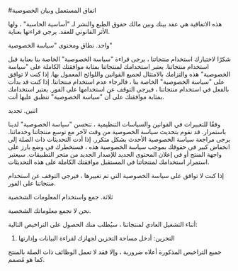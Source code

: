 #اتفاق المستعمل وبيان الخصوصية

هذه الاتفاقية هي عقد بينك وبين مالك حقوق الطبع والنشر لـ "أساسية الحاسبة" ، ولها الأثر القانوني للعقد. يرجى قراءتها بعناية.

واحد. نطاق ومحتوى "سياسة الخصوصية"

شكرًا لاختيارك استخدام منتجاتنا ، يرجى قراءة "سياسة الخصوصية" الخاصة بنا بعناية قبل استخدام منتجاتنا. يعتبر استخدامك لمنتجاتنا بمثابة موافقتك الكاملة على "سياسة الخصوصية" هذه والتزامك بالامتثال لجميع القوانين واللوائح المعمول بها. إذا كنت لا توافق على "سياسة الخصوصية" الخاصة بنا ، فالرجاء عدم استخدام منتجاتنا. إذا كنت قد بدأت بالفعل في استخدام منتجاتنا ، فيرجى التوقف عن استخدامها على الفور. يعتبر استخدامك بمثابة موافقتك على أن "سياسة الخصوصية" تنطبق عليها أنت.

اثنين. تجديد

وفقًا للتغييرات في القوانين والسياسات التنظيمية ، تتحسن "سياسة الخصوصية" لدينا باستمرار. قد نقوم بتحديث سياسة الخصوصية من وقت لآخر مع توسع منتجاتنا وخدماتنا. يرجى مراجعة سياسة الخصوصية الأحدث بشكل متكرر. إذا أدت التحديثات ذات الصلة إلى انخفاض كبير في حقوقك بموجب سياسة الخصوصية هذه ، فسنخطرك في وضع بارز على واجهة المنتج أو في إعلان المحتوى الجديد للإصدار الجديد من متجر التطبيقات. سيعتبر استمرار استخدامك لمنتجاتنا في المستقبل موافقتك الكاملة على هذه التحديثات.

إذا كنت لا توافق على سياسة الخصوصية التي تم تغييرها ، فيرجى التوقف عن استخدام منتجاتنا على الفور.

ثلاثة. جمع واستخدام المعلومات الشخصية

نحن لا نجمع معلوماتك الشخصية.

أثناء التشغيل العادي لمنتجاتنا ، سيُطلب منك الحصول على التراخيص التالية:

1. التخزين: أدخل مساحة التخزين لجهازك لقراءة البيانات وإدارتها

جميع التراخيص المذكورة أعلاه ضرورية ، وإلا فقد لا تعمل الوظائف ذات الصلة بالمنتج كما هو مُصمم.
